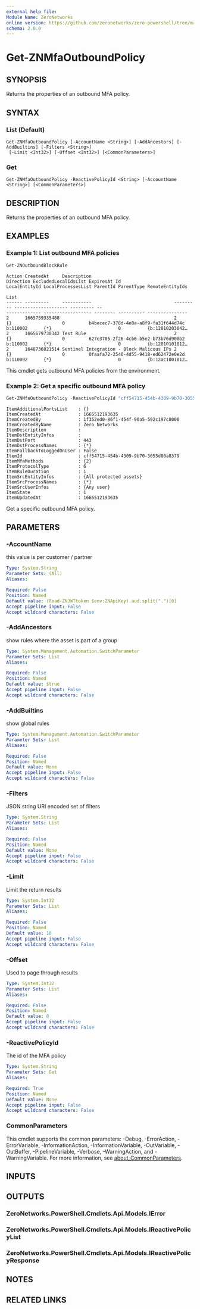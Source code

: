```yaml
---
external help file:
Module Name: ZeroNetworks
online version: https://github.com/zeronetworks/zero-powershell/tree/master/src/help/zeronetworks/get-znmfaoutboundpolicy
schema: 2.0.0
---
```


# Get-ZNMfaOutboundPolicy

## SYNOPSIS
Returns the properties of an outbound MFA policy.

## SYNTAX

### List (Default)
```
Get-ZNMfaOutboundPolicy [-AccountName <String>] [-AddAncestors] [-AddBuiltins] [-Filters <String>]
 [-Limit <Int32>] [-Offset <Int32>] [<CommonParameters>]
```

### Get
```
Get-ZNMfaOutboundPolicy -ReactivePolicyId <String> [-AccountName <String>] [<CommonParameters>]
```

## DESCRIPTION
Returns the properties of an outbound MFA policy.

## EXAMPLES

### Example 1: List outbound MFA policies
```powershell
Get-ZNOutboundBlockRule
```

```output
Action CreatedAt     Description                               Direction ExcludedLocalIdsList ExpiresAt Id                                   LocalEntityId LocalProcessesList ParentId ParentType RemoteEntityIds
                                                                                                                                                                                                  List
------ ---------     -----------                               --------- -------------------- --------- --                                   ------------- ------------------ -------- ---------- ---------------
2      1665759335488                                           2         {}                   0         b4becec7-378d-4e8a-a8f9-fa31f644d74c b:110002      {*}                         0          {b:12010203042…
2      1665679730342 Test Rule                                 2         {}                   0         627e3705-2f26-4cb6-b5e2-b73b76d900b2 b:110002      {*}                         0          {b:12010101012…
2      1648736821514 Sentinel Integration - Block Malicous IPs 2         {}                   0         0faafa72-2540-4d55-9418-ed62472e0e2d b:110002      {*}                         0          {b:12ac1001012…
```

This cmdlet gets outbound MFA policies from the environment.

### Example 2: Get a specific outbound MFA policy
```powershell
Get-ZNMfaOutboundPolicy -ReactivePolicyId "cff54715-454b-4309-9b70-3055d80a8379"
```

```output
ItemAdditionalPortsList    : {}
ItemCreatedAt              : 1665512193635
ItemCreatedBy              : 1f352ed0-86f1-454f-90a5-592c197c8000
ItemCreatedByName          : Zero Networks
ItemDescription            : 
ItemDstEntityInfos         : 
ItemDstPort                : 443
ItemDstProcessNames        : {*}
ItemFallbackToLoggedOnUser : False
ItemId                     : cff54715-454b-4309-9b70-3055d80a8379
ItemMfaMethods             : {2}
ItemProtocolType           : 6
ItemRuleDuration           : 1
ItemSrcEntityInfos         : {All protected assets}
ItemSrcProcessNames        : {*}
ItemSrcUserInfos           : {Any user}
ItemState                  : 1
ItemUpdatedAt              : 1665512193635
```

Get a specific outbound MFA policy.

## PARAMETERS

### -AccountName
this value is per customer / partner

```yaml
Type: System.String
Parameter Sets: (All)
Aliases:

Required: False
Position: Named
Default value: (Read-ZNJWTtoken $env:ZNApiKey).aud.split(".")[0]
Accept pipeline input: False
Accept wildcard characters: False
```

### -AddAncestors
show rules where the asset is part of a group

```yaml
Type: System.Management.Automation.SwitchParameter
Parameter Sets: List
Aliases:

Required: False
Position: Named
Default value: $true
Accept pipeline input: False
Accept wildcard characters: False
```

### -AddBuiltins
show global rules

```yaml
Type: System.Management.Automation.SwitchParameter
Parameter Sets: List
Aliases:

Required: False
Position: Named
Default value: None
Accept pipeline input: False
Accept wildcard characters: False
```

### -Filters
JSON string URI encoded set of filters

```yaml
Type: System.String
Parameter Sets: List
Aliases:

Required: False
Position: Named
Default value: None
Accept pipeline input: False
Accept wildcard characters: False
```

### -Limit
Limit the return results

```yaml
Type: System.Int32
Parameter Sets: List
Aliases:

Required: False
Position: Named
Default value: 10
Accept pipeline input: False
Accept wildcard characters: False
```

### -Offset
Used to page through results

```yaml
Type: System.Int32
Parameter Sets: List
Aliases:

Required: False
Position: Named
Default value: 0
Accept pipeline input: False
Accept wildcard characters: False
```

### -ReactivePolicyId
The id of the MFA policy

```yaml
Type: System.String
Parameter Sets: Get
Aliases:

Required: True
Position: Named
Default value: None
Accept pipeline input: False
Accept wildcard characters: False
```

### CommonParameters
This cmdlet supports the common parameters: -Debug, -ErrorAction, -ErrorVariable, -InformationAction, -InformationVariable, -OutVariable, -OutBuffer, -PipelineVariable, -Verbose, -WarningAction, and -WarningVariable. For more information, see [about_CommonParameters](http://go.microsoft.com/fwlink/?LinkID=113216).

## INPUTS

## OUTPUTS

### ZeroNetworks.PowerShell.Cmdlets.Api.Models.IError

### ZeroNetworks.PowerShell.Cmdlets.Api.Models.IReactivePolicyList

### ZeroNetworks.PowerShell.Cmdlets.Api.Models.IReactivePolicyResponse

## NOTES

## RELATED LINKS

